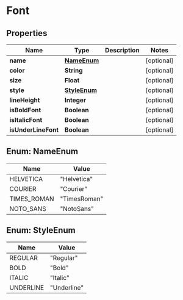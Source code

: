 

# Font


## Properties

| Name | Type | Description | Notes |
|------------ | ------------- | ------------- | -------------|
|**name** | [**NameEnum**](#NameEnum) |  |  [optional] |
|**color** | **String** |  |  [optional] |
|**size** | **Float** |  |  [optional] |
|**style** | [**StyleEnum**](#StyleEnum) |  |  [optional] |
|**lineHeight** | **Integer** |  |  [optional] |
|**isBoldFont** | **Boolean** |  |  [optional] |
|**isItalicFont** | **Boolean** |  |  [optional] |
|**isUnderLineFont** | **Boolean** |  |  [optional] |



## Enum: NameEnum

| Name | Value |
|---- | -----|
| HELVETICA | &quot;Helvetica&quot; |
| COURIER | &quot;Courier&quot; |
| TIMES_ROMAN | &quot;TimesRoman&quot; |
| NOTO_SANS | &quot;NotoSans&quot; |



## Enum: StyleEnum

| Name | Value |
|---- | -----|
| REGULAR | &quot;Regular&quot; |
| BOLD | &quot;Bold&quot; |
| ITALIC | &quot;Italic&quot; |
| UNDERLINE | &quot;Underline&quot; |



